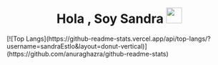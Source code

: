 <h1 align="center"><b>Hola , Soy Sandra </b><img src="https://media.giphy.com/media/hvRJCLFzcasrR4ia7z/giphy.gif" width="35"></h1>
[![Top Langs](https://github-readme-stats.vercel.app/api/top-langs/?username=sandraEstlo&layout=donut-vertical)](https://github.com/anuraghazra/github-readme-stats)

